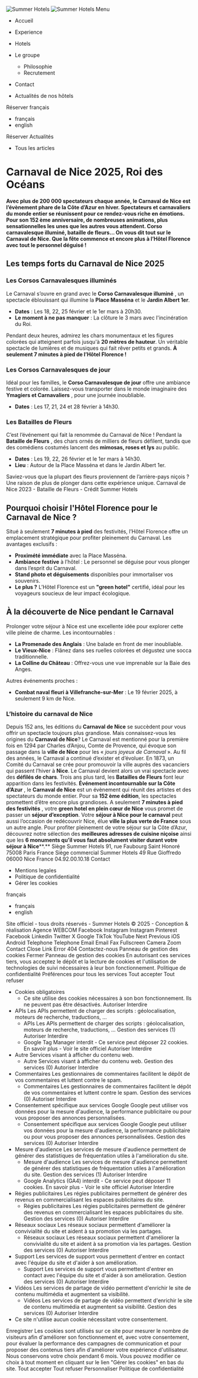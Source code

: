 ![Summer Hotels](https://www.summerhotelsgroup.com/cache/img/262b193aa116cfbbf498f3d17ed16cda5b93b1d6-262b19-115-50-auto.png) ![Summer Hotels](https://www.summerhotelsgroup.com/cache/img/262b193aa116cfbbf498f3d17ed16cda5b93b1d6-262b19-130-70-auto.png)
Menu
  * Accueil 
  * Experience 
  * Hotels 


  * Le groupe 
    * Philosophie
    * Recrutement
  * Contact 
  * Actualités de nos hôtels 

Réserver
français
  * français 
  * english 


Réserver
Actualités
  * Tous les articles


# Carnaval de Nice 2025, Roi des Océans
**Avec plus de 200 000 spectateurs chaque année, le Carnaval de Nice est l’évènement phare de la Côte d’Azur en hiver. Spectateurs et carnavaliers du monde entier se réunissent pour ce rendez-vous riche en émotions. Pour son 152 ème anniversaire, de nombreuses animations, plus sensationnelles les unes que les autres vous attendent. Corso carnavalesque illuminé, bataille de fleurs… On vous dit tout sur le Carnaval de Nice. Que la fête commence et encore plus à l’Hôtel Florence avec tout le personnel déguisé !**
## **Les temps forts du Carnaval de Nice 2025**
### **Les Corsos Carnavalesques illuminés**
Le Carnaval s’ouvre en grand avec le **Corso Carnavalesque illuminé** , un spectacle éblouissant qui illumine la **Place Masséna** et le **Jardin Albert 1er**.
  * **Dates** : Les 18, 22, 25 février et le 1er mars à 20h30.
  * **Le moment à ne pas manquer** : La clôture le 3 mars avec l'incinération du Roi.


Pendant deux heures, admirez les chars monumentaux et les figures colorées qui atteignent parfois jusqu'à **20 mètres de hauteur**. Un véritable spectacle de lumières et de musiques qui fait rêver petits et grands.
**À seulement 7 minutes à pied de l’Hôtel Florence !**
### **Les Corsos Carnavalesques de jour**
Idéal pour les familles, le **Corso Carnavalesque de jour** offre une ambiance festive et colorée. Laissez-vous transporter dans le monde imaginaire des **Ymagiers et Carnavaliers** , pour une journée inoubliable.
  * **Dates** : Les 17, 21, 24 et 28 février à 14h30.


### **Les Batailles de Fleurs**
C’est l’événement qui fait la renommée du Carnaval de Nice ! Pendant la **Bataille de Fleurs** , des chars ornés de milliers de fleurs défilent, tandis que des comédiens costumés lancent des **mimosas, roses et lys** au public.
  * **Dates** : Les 19, 22, 26 février et le 1er mars à 14h30.
  * **Lieu** : Autour de la Place Masséna et dans le Jardin Albert 1er.


Saviez-vous que la plupart des fleurs proviennent de l’arrière-pays niçois ? Une raison de plus de plonger dans cette expérience unique.
Carnaval de Nice 2023 - Bataille de Fleurs - Crédit Summer Hotels
## **Pourquoi choisir l'Hôtel Florence pour le Carnaval de Nice ?**
Situé à seulement **7 minutes à pied** des festivités, l’Hôtel Florence offre un emplacement stratégique pour profiter pleinement du Carnaval.
Les avantages exclusifs :
  * **Proximété immédiate** avec la Place Masséna.
  * **Ambiance festive** à l’hôtel : Le personnel se déguise pour vous plonger dans l’esprit du Carnaval.
  * **Stand photo et déguisements** disponibles pour immortaliser vos souvenirs.
  * **Le plus ?** L’Hôtel Florence est un **"green hotel"** certifié, idéal pour les voyageurs soucieux de leur impact écologique.


## **À la découverte de Nice pendant le Carnaval**
Prolonger votre séjour à Nice est une excellente idée pour explorer cette ville pleine de charme.
Les incontournables :
  * **La Promenade des Anglais** : Une balade en front de mer inoubliable.
  * **Le Vieux-Nice** : Flânez dans ses ruelles colorées et dégustez une socca traditionnelle.
  * **La Colline du Château** : Offrez-vous une vue imprenable sur la Baie des Anges.


Autres événements proches :
  * **Combat naval fleuri à Villefranche-sur-Mer** : Le 19 février 2025, à seulement 9 km de Nice.


### **L’histoire du carnaval de Nice**
Depuis 152 ans, les éditions du **Carnaval de Nice** se succèdent pour vous offrir un spectacle toujours plus grandiose. Mais connaissez-vous les origines du **Carnaval de Nice**? 
Le Carnaval est mentionné pour la première fois en 1294 par Charles d’Anjou, Comte de Provence, qui évoque son passage dans la **ville de Nice** pour les «  _jours joyeux de Carnaval_ ». Au fil des années, le Carnaval a continué d’exister et d’évoluer.
En 1873, un Comité du Carnaval se crée pour promouvoir la ville auprès des vacanciers qui passent l’hiver à **Nice**. Le Carnaval devient alors un vrai spectacle avec des **défilés de chars**. Trois ans plus tard, les **Batailles de Fleurs** font leur apparition dans les festivités. 
**Événement incontournable sur la Côte d’Azur** , le **Carnaval de Nice** est un évènement qui réunit des artistes et des spectateurs du monde entier. Pour sa **152 ème édition**, les spectacles promettent d’être encore plus grandioses. A seulement **7 minutes à pied des festivités** , votre **green hotel en plein cœur de Nice** vous promet de passer un **séjour d’exception**. Votre **séjour à Nice pour le carnaval** peut aussi l’occasion de redécouvrir Nice, élue **ville la plus verte de France** sous un autre angle. Pour profiter pleinement de votre séjour sur la Côte d’Azur, découvrez notre sélection des **meilleures adresses de cuisine niçoise** ainsi que les **6 monuments qu’il vous faut absolument visiter durant votre séjour à Nice****.**
Siège Summer Hotels 91, rue Faubourg Saint Honoré 75008 Paris France Siège commercial Summer Hotels 49 Rue Gioffredo 06000 Nice France
04.92.00.10.18 Contact
  * Mentions legales
  * Politique de confidentialité
  * Gérer les cookies


français
  * français 
  * english 


Site officiel - tous droits réservés - Summer Hotels © 2025 - Conception & réalisation Agence WEBCOM
Facebook Instagram Instagram Pinterest Facebook Linkedin Twitter X Google TikTok YouTube Next Previous iOS Android Telephone Telephone Email Email Fax Fullscreen Camera Zoom Contact Close Link Error 404 Contactez-nous
Panneau de gestion des cookies
Fermer 
Panneau de gestion des cookies
En autorisant ces services tiers, vous acceptez le dépôt et la lecture de cookies et l'utilisation de technologies de suivi nécessaires à leur bon fonctionnement.  Politique de confidentialité 
Préférences pour tous les services
Tout accepter  Tout refuser 
  * Cookies obligatoires
    * Ce site utilise des cookies nécessaires à son bon fonctionnement. Ils ne peuvent pas être désactivés.
Autoriser  Interdire 
  * APIs
Les APIs permettent de charger des scripts : géolocalisation, moteurs de recherche, traductions, ... 
    * APIs Les APIs permettent de charger des scripts : géolocalisation, moteurs de recherche, traductions, ... Gestion des services (1)
Autoriser  Interdire 
    * Google Tag Manager
interdit -  Ce service peut déposer 22 cookies.
En savoir plus -  Voir le site officiel
Autoriser  Interdire 
  * Autre
Services visant à afficher du contenu web. 
    * Autre Services visant à afficher du contenu web. Gestion des services (0)
Autoriser  Interdire 
  * Commentaires
Les gestionnaires de commentaires facilitent le dépôt de vos commentaires et luttent contre le spam. 
    * Commentaires Les gestionnaires de commentaires facilitent le dépôt de vos commentaires et luttent contre le spam. Gestion des services (0)
Autoriser  Interdire 
  * Consentement spécifique aux services Google
Google peut utiliser vos données pour la mesure d'audience, la performance publicitaire ou pour vous proposer des annonces personnalisées. 
    * Consentement spécifique aux services Google Google peut utiliser vos données pour la mesure d'audience, la performance publicitaire ou pour vous proposer des annonces personnalisées. Gestion des services (0)
Autoriser  Interdire 
  * Mesure d'audience
Les services de mesure d'audience permettent de générer des statistiques de fréquentation utiles à l'amélioration du site. 
    * Mesure d'audience Les services de mesure d'audience permettent de générer des statistiques de fréquentation utiles à l'amélioration du site. Gestion des services (1)
Autoriser  Interdire 
    * Google Analytics (GA4)
interdit -  Ce service peut déposer 11 cookies.
En savoir plus -  Voir le site officiel
Autoriser  Interdire 
  * Régies publicitaires
Les régies publicitaires permettent de générer des revenus en commercialisant les espaces publicitaires du site. 
    * Régies publicitaires Les régies publicitaires permettent de générer des revenus en commercialisant les espaces publicitaires du site. Gestion des services (0)
Autoriser  Interdire 
  * Réseaux sociaux
Les réseaux sociaux permettent d'améliorer la convivialité du site et aident à sa promotion via les partages. 
    * Réseaux sociaux Les réseaux sociaux permettent d'améliorer la convivialité du site et aident à sa promotion via les partages. Gestion des services (0)
Autoriser  Interdire 
  * Support
Les services de support vous permettent d'entrer en contact avec l'équipe du site et d'aider à son amélioration. 
    * Support Les services de support vous permettent d'entrer en contact avec l'équipe du site et d'aider à son amélioration. Gestion des services (0)
Autoriser  Interdire 
  * Vidéos
Les services de partage de vidéo permettent d'enrichir le site de contenu multimédia et augmentent sa visibilité. 
    * Vidéos Les services de partage de vidéo permettent d'enrichir le site de contenu multimédia et augmentent sa visibilité. Gestion des services (0)
Autoriser  Interdire 
  * Ce site n'utilise aucun cookie nécessitant votre consentement.


Enregistrer
Les cookies sont utilisés sur ce site pour mesurer le nombre de visiteurs afin d'améliorer son fonctionnement et, avec votre consentement, pour évaluer la performance des campagnes de communication et pour proposer des contenus tiers afin d'améliorer votre expérience d'utilisateur. Nous conservons votre choix pendant 6 mois. Vous pouvez modifier ce choix à tout moment en cliquant sur le lien "Gérer les cookies" en bas du site.  Tout accepter  Tout refuser  Personnaliser  Politique de confidentialité 
